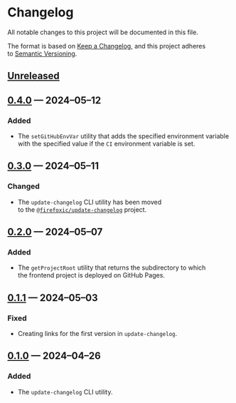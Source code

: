 <!-- markdownlint-disable MD007 MD024 -->
# Changelog

All notable changes to this project will be documented in this file.

The format is based on [Keep a Changelog](https://keepachangelog.com/en/1.1.0/), and this project adheres to [Semantic Versioning](https://semver.org/spec/v2.0.0.html).

## [Unreleased]

## [0.4.0] — 2024–05–12

### Added

- The `setGitHubEnvVar` utility that adds the specified environment variable with the specified value if the `CI` environment variable is set.

## [0.3.0] — 2024–05–11

### Changed

- The `update-changelog` CLI utility has been moved to the [`@firefoxic/update-changelog`](https://github.com/firefoxic/update-changelog#readme) project.

## [0.2.0] — 2024–05–07

### Added

- The `getProjectRoot` utility that returns the subdirectory to which the frontend project is deployed on GitHub Pages.

## [0.1.1] — 2024–05–03

### Fixed

- Creating links for the first version in `update-changelog`.

## [0.1.0] — 2024–04–26

### Added

- The `update-changelog` CLI utility.

[Unreleased]: https://github.com/firefoxic/utils/compare/v0.4.0...HEAD
[0.4.0]: https://github.com/firefoxic/utils/compare/v0.3.0...v0.4.0
[0.3.0]: https://github.com/firefoxic/utils/compare/v0.2.0...v0.3.0
[0.2.0]: https://github.com/firefoxic/utils/compare/v0.1.1...v0.2.0
[0.1.1]: https://github.com/firefoxic/utils/compare/v0.1.0...v0.1.1
[0.1.0]: https://github.com/firefoxic/utils/releases/tag/v0.1.0
